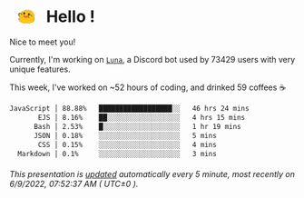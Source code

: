 <h1>   <img src="./spoinky.gif" style="vertical-align:middle;" width="30px">   Hello ! </h1>

Nice to meet you!

Currently, I'm working on <a href='https://github.com/Asgarrrr/Luna'>`Luna`</a>, a Discord bot used by 73429 users with very unique features.

This week, I've worked on ~52 hours of coding, and drinked 59 coffees ☕

```
JavaScript │ 88.88%   ██████████████████░░   46 hrs 24 mins
       EJS │ 8.16%    ██░░░░░░░░░░░░░░░░░░   4 hrs 15 mins
      Bash │ 2.53%    █░░░░░░░░░░░░░░░░░░░   1 hr 19 mins
      JSON │ 0.18%    ░░░░░░░░░░░░░░░░░░░░   5 mins
       CSS │ 0.15%    ░░░░░░░░░░░░░░░░░░░░   4 mins
  Markdown │ 0.1%     ░░░░░░░░░░░░░░░░░░░░   3 mins
```

###### This presentation is [updated](https://github.com/Asgarrrr) automatically every 5 minute, most recently on 6/9/2022, 07:52:37 AM ( UTC±0 ).